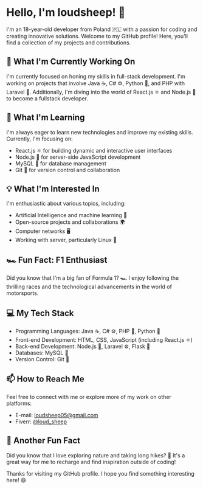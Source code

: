 # Hello, I'm loudsheep! 👋

I'm an 18-year-old developer from Poland 🇵🇱 with a passion for coding and creating innovative solutions. Welcome to my GitHub profile! Here, you'll find a collection of my projects and contributions.

## 🔭 What I'm Currently Working On

I'm currently focused on honing my skills in full-stack development. I'm working on projects that involve Java ☕️, C# ⚙️, Python 🐍, and PHP with Laravel 🚀. Additionally, I'm diving into the world of React.js ⚛️ and Node.js 🚀 to become a fullstack developer.

## 🌱 What I'm Learning

I'm always eager to learn new technologies and improve my existing skills. Currently, I'm focusing on:

- React.js ⚛️ for building dynamic and interactive user interfaces
- Node.js 🚀 for server-side JavaScript development
- MySQL 🐬 for database management
- Git 🌳 for version control and collaboration

## 💡 What I'm Interested In

I'm enthusiastic about various topics, including:

- Artificial Intelligence and machine learning 🤖
- Open-source projects and collaborations 🌍
- Computer networks 🖥️
- Working with server, particularly Linux 🐧

## 🏎️ Fun Fact: F1 Enthusiast

Did you know that I'm a big fan of Formula 1? 🏎️ I enjoy following the thrilling races and the technological advancements in the world of motorsports.

## 💻 My Tech Stack

- Programming Languages: Java ☕️, C# ⚙️, PHP 🚀, Python 🐍
- Front-end Development: HTML, CSS, JavaScript (including React.js ⚛️)
- Back-end Development: Node.js 🚀, Laravel ⚙️, Flask 🚀
- Databases: MySQL 🐬
- Version Control: Git 🌳

## 📫 How to Reach Me

Feel free to connect with me or explore more of my work on other platforms:

- E-mail: loudsheep05@gmail.com
- Fiverr: [@loud_sheep](https://www.fiverr.com/loud_sheep)

## 🌟 Another Fun Fact

Did you know that I love exploring nature and taking long hikes? 🌲 It's a great way for me to recharge and find inspiration outside of coding!

Thanks for visiting my GitHub profile. I hope you find something interesting here! 😄
